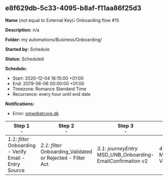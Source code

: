 ## e8f629db-5c33-4095-b8af-f11aa86f25d3

**Name** (not equal to External Key)**:** Onboarding flow #15

**Description:** n/a

**Folder:** my automations/Business/Onboarding/

**Started by:** Schedule

**Status:** Scheduled

**Schedule:**

* Start: 2020-12-04 16:15:00 +01:00
* End: 2079-06-06 00:00:00 +01:00
* Timezone: Romance Standard Time
* Recurrance: every hour until end date

**Notifications:**

* Error: smw@atcore.dk

| Step 1<br>_<small>-</small>_ | Step 2<br>_<small>-</small>_ | Step 3<br>_<small>-</small>_ | Step 4<br>_<small>-</small>_ |
| --- | --- | --- | --- |
| _1.1: filter_<br>Onboarding - Verify Email - Entry Source | _2.1: filter_<br>Onboarding_Validated or Rejected - Filter Act | _3.1: journeyEntry_<br>MSD_UNB_Onboarding-EmailConfirmation v2 | _4.1: journeyEntry_<br>MSD_UNB_Onboarding-ValidatedRejected_v2 |
